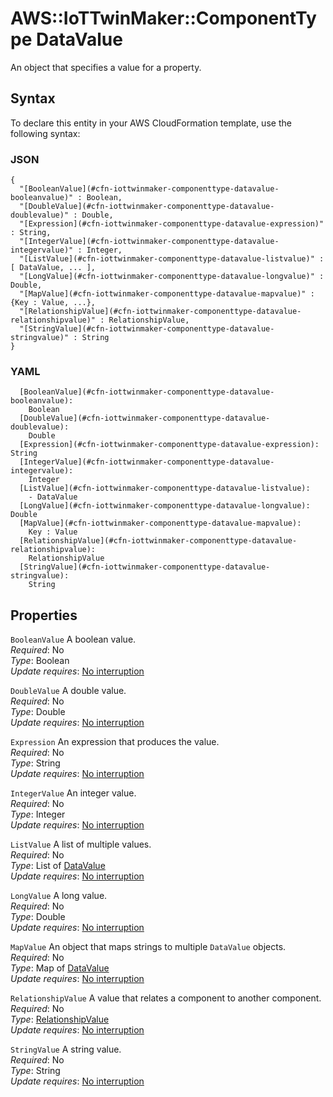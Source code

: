 # AWS::IoTTwinMaker::ComponentType DataValue<a name="aws-properties-iottwinmaker-componenttype-datavalue"></a>

An object that specifies a value for a property\.

## Syntax<a name="aws-properties-iottwinmaker-componenttype-datavalue-syntax"></a>

To declare this entity in your AWS CloudFormation template, use the following syntax:

### JSON<a name="aws-properties-iottwinmaker-componenttype-datavalue-syntax.json"></a>

```
{
  "[BooleanValue](#cfn-iottwinmaker-componenttype-datavalue-booleanvalue)" : Boolean,
  "[DoubleValue](#cfn-iottwinmaker-componenttype-datavalue-doublevalue)" : Double,
  "[Expression](#cfn-iottwinmaker-componenttype-datavalue-expression)" : String,
  "[IntegerValue](#cfn-iottwinmaker-componenttype-datavalue-integervalue)" : Integer,
  "[ListValue](#cfn-iottwinmaker-componenttype-datavalue-listvalue)" : [ DataValue, ... ],
  "[LongValue](#cfn-iottwinmaker-componenttype-datavalue-longvalue)" : Double,
  "[MapValue](#cfn-iottwinmaker-componenttype-datavalue-mapvalue)" : {Key : Value, ...},
  "[RelationshipValue](#cfn-iottwinmaker-componenttype-datavalue-relationshipvalue)" : RelationshipValue,
  "[StringValue](#cfn-iottwinmaker-componenttype-datavalue-stringvalue)" : String
}
```

### YAML<a name="aws-properties-iottwinmaker-componenttype-datavalue-syntax.yaml"></a>

```
  [BooleanValue](#cfn-iottwinmaker-componenttype-datavalue-booleanvalue):
    Boolean
  [DoubleValue](#cfn-iottwinmaker-componenttype-datavalue-doublevalue):
    Double
  [Expression](#cfn-iottwinmaker-componenttype-datavalue-expression): String
  [IntegerValue](#cfn-iottwinmaker-componenttype-datavalue-integervalue):
    Integer
  [ListValue](#cfn-iottwinmaker-componenttype-datavalue-listvalue):
    - DataValue
  [LongValue](#cfn-iottwinmaker-componenttype-datavalue-longvalue): Double
  [MapValue](#cfn-iottwinmaker-componenttype-datavalue-mapvalue):
    Key : Value
  [RelationshipValue](#cfn-iottwinmaker-componenttype-datavalue-relationshipvalue):
    RelationshipValue
  [StringValue](#cfn-iottwinmaker-componenttype-datavalue-stringvalue):
    String
```

## Properties<a name="aws-properties-iottwinmaker-componenttype-datavalue-properties"></a>

`BooleanValue` <a name="cfn-iottwinmaker-componenttype-datavalue-booleanvalue"></a>
A boolean value\.  
_Required_: No  
_Type_: Boolean  
_Update requires_: [No interruption](https://docs.aws.amazon.com/AWSCloudFormation/latest/UserGuide/using-cfn-updating-stacks-update-behaviors.html#update-no-interrupt)

`DoubleValue` <a name="cfn-iottwinmaker-componenttype-datavalue-doublevalue"></a>
A double value\.  
_Required_: No  
_Type_: Double  
_Update requires_: [No interruption](https://docs.aws.amazon.com/AWSCloudFormation/latest/UserGuide/using-cfn-updating-stacks-update-behaviors.html#update-no-interrupt)

`Expression` <a name="cfn-iottwinmaker-componenttype-datavalue-expression"></a>
An expression that produces the value\.  
_Required_: No  
_Type_: String  
_Update requires_: [No interruption](https://docs.aws.amazon.com/AWSCloudFormation/latest/UserGuide/using-cfn-updating-stacks-update-behaviors.html#update-no-interrupt)

`IntegerValue` <a name="cfn-iottwinmaker-componenttype-datavalue-integervalue"></a>
An integer value\.  
_Required_: No  
_Type_: Integer  
_Update requires_: [No interruption](https://docs.aws.amazon.com/AWSCloudFormation/latest/UserGuide/using-cfn-updating-stacks-update-behaviors.html#update-no-interrupt)

`ListValue` <a name="cfn-iottwinmaker-componenttype-datavalue-listvalue"></a>
A list of multiple values\.  
_Required_: No  
_Type_: List of [DataValue](#aws-properties-iottwinmaker-componenttype-datavalue)  
_Update requires_: [No interruption](https://docs.aws.amazon.com/AWSCloudFormation/latest/UserGuide/using-cfn-updating-stacks-update-behaviors.html#update-no-interrupt)

`LongValue` <a name="cfn-iottwinmaker-componenttype-datavalue-longvalue"></a>
A long value\.  
_Required_: No  
_Type_: Double  
_Update requires_: [No interruption](https://docs.aws.amazon.com/AWSCloudFormation/latest/UserGuide/using-cfn-updating-stacks-update-behaviors.html#update-no-interrupt)

`MapValue` <a name="cfn-iottwinmaker-componenttype-datavalue-mapvalue"></a>
An object that maps strings to multiple `DataValue` objects\.  
_Required_: No  
_Type_: Map of [DataValue](#aws-properties-iottwinmaker-componenttype-datavalue)  
_Update requires_: [No interruption](https://docs.aws.amazon.com/AWSCloudFormation/latest/UserGuide/using-cfn-updating-stacks-update-behaviors.html#update-no-interrupt)

`RelationshipValue` <a name="cfn-iottwinmaker-componenttype-datavalue-relationshipvalue"></a>
A value that relates a component to another component\.  
_Required_: No  
_Type_: [RelationshipValue](aws-properties-iottwinmaker-componenttype-relationshipvalue.md)  
_Update requires_: [No interruption](https://docs.aws.amazon.com/AWSCloudFormation/latest/UserGuide/using-cfn-updating-stacks-update-behaviors.html#update-no-interrupt)

`StringValue` <a name="cfn-iottwinmaker-componenttype-datavalue-stringvalue"></a>
A string value\.  
_Required_: No  
_Type_: String  
_Update requires_: [No interruption](https://docs.aws.amazon.com/AWSCloudFormation/latest/UserGuide/using-cfn-updating-stacks-update-behaviors.html#update-no-interrupt)
